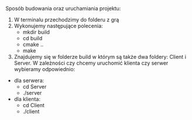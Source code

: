 Sposób budowania oraz uruchamiania projektu:
1. W terminalu przechodzimy do folderu z grą
2. Wykonujemy następujące polecenia:  <br />
    + mkdir build <br />
    + cd build  <br />
    + cmake ..  <br />
    + make  <br />
3. Znajdujemy się w folderze build w którym są także dwa foldery: Client i Server. W zależności czy chcemy uruchomić klienta czy serwer wybieramy odpowiednio: <br />
* dla serwera:  <br />
    + cd Server  <br />
    + ./server  <br />
* dla klienta:  <br />
    + cd Client  <br />
    + ./client  <br />

